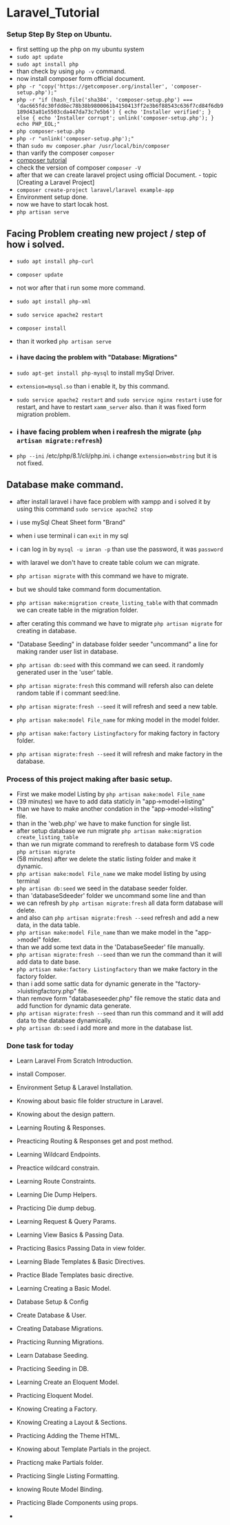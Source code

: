 # Laravel_Tutorial

### Setup Step By Step on Ubuntu.

-   first setting up the php on my ubuntu system
-   `sudo apt update`
-   `sudo apt install php`
-   than check by using `php -v` command.
-   now install composer form official document.
-   `php -r "copy('https://getcomposer.org/installer', 'composer-setup.php');"`
-   `php -r "if (hash_file('sha384', 'composer-setup.php') === 'dac665fdc30fdd8ec78b38b9800061b4150413ff2e3b6f88543c636f7cd84f6db9189d43a81e5503cda447da73c7e5b6') { echo 'Installer verified'; } else { echo 'Installer corrupt'; unlink('composer-setup.php'); } echo PHP_EOL;"`
-   `php composer-setup.php`
-   `php -r "unlink('composer-setup.php');"`
-   than `sudo mv composer.phar /usr/local/bin/composer`
-   than varify the composer `composer`
-   [composer tutorial](https://youtu.be/Mlmth9Bq6xw?si=qqmaanetXZi4Nps6)
-   check the version of composer `composer -V`
-   after that we can create laravel project using official Document. - topic [Creating a Laravel Project]
-   `composer create-project laravel/laravel example-app`
-   Environment setup done.
-   now we have to start locak host.
-   `php artisan serve`

## Facing Problem creating new project / step of how i solved.

-   `sudo apt install php-curl`
-   `composer update`
-   not wor after that i run some more command.
-   `sudo apt install php-xml`
-   `sudo service apache2 restart`
-   `composer install`
-   than it worked `php artisan serve`

-   #### i have dacing the problem with "Database: Migrations"
-   `sudo apt-get install php-mysql` to install mySql Driver.
-   `extension=mysql.so` than i enable it, by this command.
-   `sudo service apache2 restart` and `sudo service nginx restart` i use for restart, and have to restart `xamm_server` also. than it was fixed form migration problem.

-   ### i have facing problem when i reafresh the migrate (`php artisan migrate:refresh`)
-   `php --ini` /etc/php/8.1/cli/php.ini. i change `extension=mbstring` but it is not fixed.

## Database make command.

-   after install laravel i have face problem with xampp and i solved it by using this command `sudo service apache2 stop`
-   i use mySql Cheat Sheet form "Brand"
-   when i use terminal i can `exit` in my sql
-   i can log in by `mysql -u imran -p` than use the password, it was `password`
-   with laravel we don't have to create table colum we can migrate.
-   `php artisan migrate` with this command we have to migrate.
-   but we should take command form documentation.
-   `php artisan make:migration create_listing_table` with that commadn we can create table in the migration folder.
-   after cerating this command we have to migrate `php artisan migrate` for creating in database.
-   "Database Seeding" in database folder seeder "uncommand" a line for making rander user list in database.
-   `php artisan db:seed` with this command we can seed. it randomly generated user in the 'user' table.
-   `php artisan migrate:fresh` this command will refersh also can delete random table if i commant seed:line.
-   `php artisan migrate:fresh --seed` it will refresh and seed a new table.

-   `php artisan make:model File_name` for mking model in the model folder.

-   `php artisan make:factory Listingfactory` for making factory in factory folder.
-   `php artisan migrate:fresh --seed` it will refresh and make factory in the database.

### Process of this project making after basic setup.

-   First we make model Listing by `php artisan make:model File_name`
-   (39 minutes) we have to add data staticly in "app->model->listing"
-   than we have to make another condation in the "app->model->listing" file.
-   than in the 'web.php' we have to make function for single list.
-   after setup database we run migrate `php artisan make:migration create_listing_table`
-   than we run migrate command to rerefresh to database form VS code `php artisan migrate`
-   (58 minutes) after we delete the static listing folder and make it dynamic.
-   `php artisan make:model File_name` we make model listing by using terminal
-   `php artisan db:seed` we seed in the database seeder folder.
-   than 'databaseSdeeder' folder we uncommand some line and than
-   we can refresh by `php artisan migrate:fresh` all data form database will delete.
-   and also can `php artisan migrate:fresh --seed` refresh and add a new data, in the data table.
-   `php artisan make:model File_name` than we make model in the "app->model" folder.
-   than we add some text data in the 'DatabaseSeeder' file manually.
-   `php artisan migrate:fresh --seed` than we run the command than it will add data to date base.
-   `php artisan make:factory Listingfactory` than we make factory in the factory folder.
-   than i add some sattic data for dynamic generate in the "factory->luistingfactory.php" file.
-   than remove form "databaseseeder.php" file remove the static data and add function for dynamic data generate.
-   `php artisan migrate:fresh --seed` than run this command and it will add data to the database dynamically.
-   `php artisan db:seed` i add more and more in the database list.

### Done task for today

-   Learn Laravel From Scratch Introduction.
-   install Composer.
-   Environment Setup & Laravel Installation.
-   Knowing about basic file folder structure in Laravel.
-   Knowing about the design pattern.

-   Learning Routing & Responses.
-   Preacticing Routing & Responses get and post method.
-   Learning Wildcard Endpoints.
-   Preactice wildcard constrain.
-   Learning Route Constraints.
-   Learning Die Dump Helpers.
-   Practicing Die dump debug.
-   Learning Request & Query Params.
-   Learning View Basics & Passing Data.
-   Practicing Basics Passing Data in view folder.
-   Learning Blade Templates & Basic Directives.
-   Practice Blade Templates basic directive.

-   Learning Creating a Basic Model.
-   Database Setup & Config
-   Create Database & User.
-   Creating Database Migrations.

-   Practicing Running Migrations.
-   Learn Database Seeding.
-   Practicing Seeding in DB.
-   Learning Create an Eloquent Model.
-   Practicing Eloquent Model.
-   Knowing Creating a Factory.
-   Knowing Creating a Layout & Sections.

-   Practicing Adding the Theme HTML.
-   Knowing about Template Partials in the project.
-   Practicng make Partials folder.

-   Practicing Single Listing Formatting.
-   knowing Route Model Binding.
-   Practicing Blade Components using props.
-

